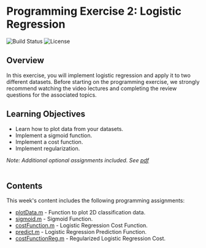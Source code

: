 # Programming Exercise 2: Logistic Regression
![Build Status](https://img.shields.io/badge/build-Stable-green.svg)
![License](https://img.shields.io/badge/license-DO_WHATEVER_YOU_WANT-green.svg)

## Overview
In this exercise, you will implement logistic regression and apply it to two different datasets. Before starting on the programming exercise, we strongly recommend watching the video lectures and completing the review questions for the associated topics.

## Learning Objectives
* Learn how to plot data from your datasets.
* Implement a sigmoid function.
* Implement a cost function.
* Implement regularization.

*Note: Additional optional assignments included. See [pdf](https://github.com/chivingtoninc/Coursera-Machine-Learning/blob/master/machine-learning-ex2/ex2.pdf)*
<br/><br/>

## Contents
This week's content includes the following programming assignments:
* [plotData.m](https://github.com/chivingtoninc/Coursera-Machine-Learning/blob/master/machine-learning-ex2/ex2/plotData.m) - Function to plot 2D classification data.
* [sigmoid.m](https://github.com/chivingtoninc/Coursera-Machine-Learning/blob/master/machine-learning-ex2/ex2/sigmoid.m) - Sigmoid Function.
* [costFunction.m](https://github.com/chivingtoninc/Coursera-Machine-Learning/blob/master/machine-learning-ex2/ex2/costFunction.m) - Logistic Regression Cost Function.
* [predict.m](https://github.com/chivingtoninc/Coursera-Machine-Learning/blob/master/machine-learning-ex2/ex2/predict.m) - Logistic Regression Prediction Function.
* [costFunctionReg.m](https://github.com/chivingtoninc/Coursera-Machine-Learning/blob/master/machine-learning-ex2/ex2/costFunctionReg.m) - Regularized Logistic Regression Cost.
